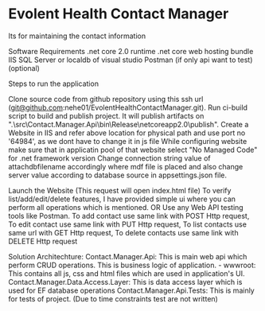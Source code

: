 # Evolent Health Contact Manager
Its for maintaining the contact information

Software Requirements
.net core 2.0 runtime
.net core web hosting bundle
IIS
SQL Server or localdb of visual studio
Postman (if only api want to test) (optional)

Steps to run the application

Clone source code from github repository using this ssh url (git@github.com:nehe01/EvolentHealthContactManager.git).
Run ci-build script to build and publish project. It will publish artifacts on ".\src\Contact.Manager.Api\bin\Release\netcoreapp2.0\publish\".
Create a Website in IIS and refer above location for physical path and use port no '64984', as we dont have to change it in js file
While configuring website make sure that in applicatin pool of that website select "No Managed Code" for .net framework version
Change connection string value of attachdbfilename accordingly where mdf file is placed and also change server value according to database source in appsettings.json file.

Launch the Website (This request will open index.html file)
To verify list/add/edit/delete features, I have provided simple ui where you can perform all operations which is mentioned.
OR
Use any Web API testing tools like Postman. To add contact use same link with POST Http request, To edit contact use same link with PUT Http request, To list contacts use same url with GET Http request, To delete contacts use same link with DELETE Http request

Solution Architechture:
Contact.Manager.Api: This is main web api which perform CRUD operations. This is business logic of application.
	- wwwroot: This contains all js, css and html files which are used in application's UI.
Contact.Manager.Data.Access.Layer: This is data access layer which is used for EF database operations
Contact.Manager.Api.Tests: This is mainly for tests of project. (Due to time constraints test are not written)
